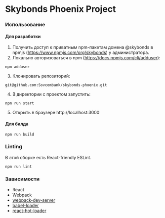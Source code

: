 Skybonds Phoenix Project
=======================

### Использование

#### Для разработки

1. Получить доступ к приватным npm-пакетам домена @skybonds в npmjs (https://www.npmjs.com/org/skybonds) у администратора.
2. Локально авторизоваться в npm (https://docs.npmjs.com/cli/adduser):
```
npm adduser
```
3. Клонировать репозиторий:
```
git@github.com:Sovcombank/skybonds-phoenix.git
```
4. В директории с проектом запустить:
```
npm run start
```
5. Открыть в браузере http://localhost:3000

#### Для билда
```
npm run build
```
### Linting

В этой сборке есть React-friendly ESLint.

```
npm run lint
```


### Зависимости

* React
* Webpack
* [webpack-dev-server](https://github.com/webpack/webpack-dev-server)
* [babel-loader](https://github.com/babel/babel-loader)
* [react-hot-loader](https://github.com/gaearon/react-hot-loader)

